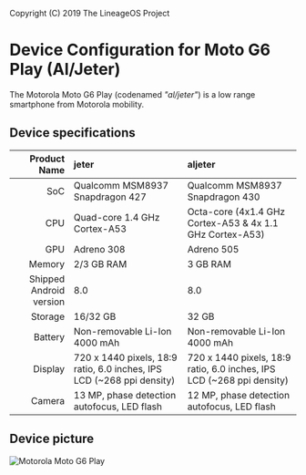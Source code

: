 Copyright (C) 2019 The LineageOS Project

Device Configuration for Moto G6 Play (Al/Jeter)
==================================================

The Motorola Moto G6 Play (codenamed _"al/jeter"_) is a low range smartphone from Motorola mobility.

## Device specifications

| Product Name | jeter                                            | aljeter                                         |
| -----------: | :----------------------------------------------  | :---------------------------------------------- |
| SoC          | Qualcomm MSM8937 Snapdragon 427                  | Qualcomm MSM8937 Snapdragon 430                 |
| CPU          | Quad-core 1.4 GHz Cortex-A53                     | Octa-core (4x1.4 GHz Cortex-A53 & 4x 1.1 GHz Cortex-A53)  |
| GPU          | Adreno 308                                       | Adreno 505                                      |
| Memory       | 2/3 GB RAM                                       | 3 GB RAM                                        |
| Shipped Android version | 8.0                                   | 8.0                                             | 
| Storage      | 16/32 GB                                         | 32 GB                                           |
| Battery      | Non-removable Li-Ion 4000 mAh                    | Non-removable Li-Ion 4000 mAh                   |
| Display      | 720 x 1440 pixels, 18:9 ratio, 6.0 inches, IPS LCD (~268 ppi density)    | 720 x 1440 pixels, 18:9 ratio, 6.0 inches, IPS LCD (~268 ppi density)            |
| Camera       | 13 MP, phase detection autofocus, LED flash      | 12 MP, phase detection autofocus, LED flash     | 12 MP, phase detection autofocus, LED flash     |

## Device picture

![Motorola Moto G6 Play](https://fdn2.gsmarena.com/vv/pics/motorola/motorola-moto-g6-play-2.jpg "Moto G6 Play")

